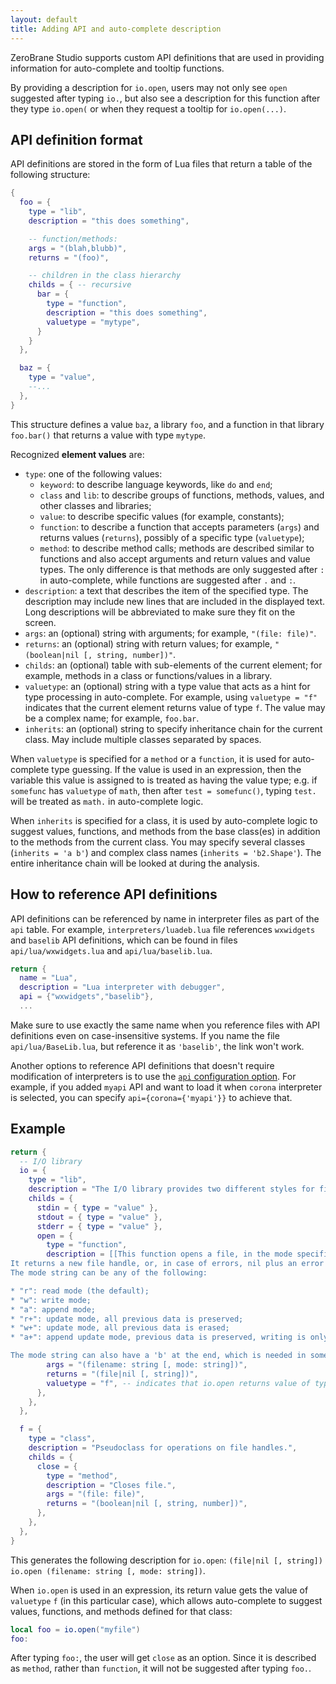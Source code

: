 ```yaml
---
layout: default
title: Adding API and auto-complete description
---
```


ZeroBrane Studio supports custom API definitions that are used in providing information for auto-complete and tooltip functions.

By providing a description for `io.open`, users may not only see `open` suggested after typing `io.`, but also see a description for this function after they type `io.open(` or when they request a tooltip for `io.open(...)`.

## API definition format

API definitions are stored in the form of Lua files that return a table of the following structure:

```lua
{
  foo = {
    type = "lib",
    description = "this does something",

    -- function/methods:
    args = "(blah,blubb)",
    returns = "(foo)",

    -- children in the class hierarchy
    childs = { -- recursive
      bar = {
        type = "function",
        description = "this does something",
        valuetype = "mytype",
      }
    }
  },

  baz = {
    type = "value",
    --...
  },
}
```

This structure defines a value `baz`, a library `foo`, and a function in that library `foo.bar()` that returns a value with type `mytype`.

Recognized **element values** are:

- `type`: one of the following values:
    * `keyword`: to describe language keywords, like `do` and `end`;
    * `class` and `lib`: to describe groups of functions, methods, values, and other classes and libraries;
    * `value`: to describe specific values (for example, constants);
    * `function`: to describe a function that accepts parameters (`args`) and returns values (`returns`), possibly of a specific type (`valuetype`);
    * `method`: to describe method calls; methods are described similar to functions and also accept arguments and return values and value types. The only difference is that methods are only suggested after `:` in auto-complete, while functions are suggested after `.` and `:`.
- `description`: a text that describes the item of the specified type. The description may include new lines that are included in the displayed text. Long descriptions will be abbreviated to make sure they fit on the screen.
- `args`: an (optional) string with arguments; for example, `"(file: file)"`.
- `returns`: an (optional) string with return values; for example, `"(boolean|nil [, string, number])"`.
- `childs`: an (optional) table with sub-elements of the current element; for example, methods in a class or functions/values in a library.
- `valuetype`: an (optional) string with a type value that acts as a hint for type processing in auto-complete. For example, using `valuetype = "f"` indicates that the current element returns value of type `f`. The value may be a complex name; for example, `foo.bar`.
- `inherits`: an (optional) string to specify inheritance chain for the current class. May include multiple classes separated by spaces.

When `valuetype` is specified for a `method` or a `function`, it is used for auto-complete type guessing.
If the value is used in an expression, then the variable this value is assigned to is treated as having the value type;
e.g. if `somefunc` has `valuetype` of `math`, then after `test = somefunc()`, typing `test.` will be treated as `math.` in auto-complete logic.

When `inherits` is specified for a class, it is used by auto-complete logic to suggest values, functions, and methods from the base class(es) in addition to the methods from the current class.
You may specify several classes (`inherits = 'a b'`) and complex class names (`inherits = 'b2.Shape'`).
The entire inheritance chain will be looked at during the analysis.

## How to reference API definitions

API definitions can be referenced by name in interpreter files as part of the `api` table.
For example, `interpreters/luadeb.lua` file references `wxwidgets` and `baselib` API definitions, which can be found in files `api/lua/wxwidgets.lua` and `api/lua/baselib.lua`.

```lua
return {
  name = "Lua",
  description = "Lua interpreter with debugger",
  api = {"wxwidgets","baselib"},
  ...
```

Make sure to use exactly the same name when you reference files with API definitions even on case-insensitive systems.
If you name the file `api/lua/BaseLib.lua`, but reference it as `'baselib'`, the link won't work.

Another options to reference API definitions that doesn't require modification of interpreters is to use the [`api` configuration option](doc-general-preferences#custom-apis).
For example, if you added `myapi` API and want to load it when `corona` interpreter is selected, you can specify `api={corona={'myapi'}}` to achieve that.

## Example

```lua
return {
  -- I/O library
  io = {
    type = "lib",
    description = "The I/O library provides two different styles for file manipulation.",
    childs = {
      stdin = { type = "value" },
      stdout = { type = "value" },
      stderr = { type = "value" },
      open = {
        type = "function",
        description = [[This function opens a file, in the mode specified in the string mode.
It returns a new file handle, or, in case of errors, nil plus an error message.
The mode string can be any of the following:

* "r": read mode (the default);
* "w": write mode;
* "a": append mode;
* "r+": update mode, all previous data is preserved;
* "w+": update mode, all previous data is erased;
* "a+": append update mode, previous data is preserved, writing is only allowed at the end of file.

The mode string can also have a 'b' at the end, which is needed in some systems to open the file in binary mode.]],
        args = "(filename: string [, mode: string])",
        returns = "(file|nil [, string])",
        valuetype = "f", -- indicates that io.open returns value of type `f`
      },
    },
  },

  f = {
    type = "class",
    description = "Pseudoclass for operations on file handles.",
    childs = {
      close = {
        type = "method",
        description = "Closes file.",
        args = "(file: file)",
        returns = "(boolean|nil [, string, number])",
      },
    },
  },
}
```

This generates the following description for `io.open`: `(file|nil [, string]) io.open (filename: string [, mode: string])`.

When `io.open` is used in an expression, its return value gets the value of `valuetype` `f` (in this particular case), which allows auto-complete to suggest values, functions, and methods defined for that class:

```lua
local foo = io.open("myfile")
foo:
```

After typing `foo:`, the user will get `close` as an option. Since it is described as `method`, rather than `function`, it will not be suggested after typing `foo.`.

